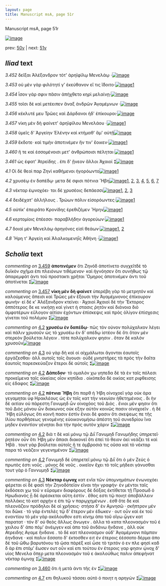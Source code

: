 ```yaml
---
layout: page
title: Manuscript msA, page 51r
---
```


Manuscript msA, page 51r

[![image](http://www.homermultitext.org/iipsrv?OBJ=IIP,1.0&FIF=/project/homer/pyramidal/deepzoom/hmt/vaimg/2017a/VA051RN_0052.tif&WID=100&CVT=JPEG)](http://www.homermultitext.org/ict2/?urn=urn:cite2:hmt:vaimg.2017a:VA051RN_0052)

prev:  [50v](../50v) | next:  [51v](../51v)

## *Iliad* text

*3.452* <a id="3.452"/> δεῖξαι Ἀλέξανδρον τότ' ἀρηϊφίλῳ Μενελάῳ ·[![image](http://www.homermultitext.org/iipsrv?OBJ=IIP,1.0&FIF=/project/homer/pyramidal/deepzoom/hmt/vaimg/2017a/VA051RN_0052.tif&RGN=0.149,0.2134,0.394,0.0331&WID=1000&CVT=JPEG)](http://www.homermultitext.org/ict2/?urn=urn:cite2:hmt:vaimg.2017a:VA051RN_0052@0.149,0.2134,0.394,0.0331)

*3.453* <a id="3.453"/> οὐ μὲν γὰρ φιλότητί γ' ἐκεύθανον εἴ τις ἴ̈δοιτο·[![image](http://www.homermultitext.org/iipsrv?OBJ=IIP,1.0&FIF=/project/homer/pyramidal/deepzoom/hmt/vaimg/2017a/VA051RN_0052.tif&RGN=0.158,0.2412,0.384,0.0225&WID=1000&CVT=JPEG)](http://www.homermultitext.org/ict2/?urn=urn:cite2:hmt:vaimg.2017a:VA051RN_0052@0.158,0.2412,0.384,0.0225)[1](#msA_3.662)

*3.454* <a id="3.454"/> ἶσον γάρ σφιν πᾶσιν ἀπήχθετο κηρὶ μελαίνῃ·[![image](http://www.homermultitext.org/iipsrv?OBJ=IIP,1.0&FIF=/project/homer/pyramidal/deepzoom/hmt/vaimg/2017a/VA051RN_0052.tif&RGN=0.154,0.2554,0.371,0.0285&WID=1000&CVT=JPEG)](http://www.homermultitext.org/ict2/?urn=urn:cite2:hmt:vaimg.2017a:VA051RN_0052@0.154,0.2554,0.371,0.0285)

*3.455* <a id="3.455"/> τοῖσι δὲ καὶ μετέειπεν ἄναξ ἀνδρῶν Ἀγαμέμνων ·[![image](http://www.homermultitext.org/iipsrv?OBJ=IIP,1.0&FIF=/project/homer/pyramidal/deepzoom/hmt/vaimg/2017a/VA051RN_0052.tif&RGN=0.149,0.275,0.405,0.0285&WID=1000&CVT=JPEG)](http://www.homermultitext.org/ict2/?urn=urn:cite2:hmt:vaimg.2017a:VA051RN_0052@0.149,0.275,0.405,0.0285)

*3.456* <a id="3.456"/> κέκλυτέ μευ Τρῶες καὶ Δάρδανοι ἠδ' ἐπίκουροι·[![image](http://www.homermultitext.org/iipsrv?OBJ=IIP,1.0&FIF=/project/homer/pyramidal/deepzoom/hmt/vaimg/2017a/VA051RN_0052.tif&RGN=0.156,0.293,0.392,0.0285&WID=1000&CVT=JPEG)](http://www.homermultitext.org/ict2/?urn=urn:cite2:hmt:vaimg.2017a:VA051RN_0052@0.156,0.293,0.392,0.0285)

*3.457* <a id="3.457"/> νίκη μὲν δὴ φαίνετ' ἀρηϊφίλου Μενελάου ·[![image](http://www.homermultitext.org/iipsrv?OBJ=IIP,1.0&FIF=/project/homer/pyramidal/deepzoom/hmt/vaimg/2017a/VA051RN_0052.tif&RGN=0.154,0.314,0.384,0.0285&WID=1000&CVT=JPEG)](http://www.homermultitext.org/ict2/?urn=urn:cite2:hmt:vaimg.2017a:VA051RN_0052@0.154,0.314,0.384,0.0285)[1](#msA_3.665)

*3.458* <a id="3.458"/> ὑμεῖς δ' Ἀργείην Ἑλένην καὶ κτήμαθ' ἅμ' αὐτῇ[![image](http://www.homermultitext.org/iipsrv?OBJ=IIP,1.0&FIF=/project/homer/pyramidal/deepzoom/hmt/vaimg/2017a/VA051RN_0052.tif&RGN=0.149,0.3336,0.418,0.0285&WID=1000&CVT=JPEG)](http://www.homermultitext.org/ict2/?urn=urn:cite2:hmt:vaimg.2017a:VA051RN_0052@0.149,0.3336,0.418,0.0285)

*3.459* <a id="3.459"/> ἔκδοτε· καὶ τιμὴν ἀποτινέμεν ἥν τιν' ἔοικεν·[![image](http://www.homermultitext.org/iipsrv?OBJ=IIP,1.0&FIF=/project/homer/pyramidal/deepzoom/hmt/vaimg/2017a/VA051RN_0052.tif&RGN=0.146,0.3501,0.418,0.0285&WID=1000&CVT=JPEG)](http://www.homermultitext.org/ict2/?urn=urn:cite2:hmt:vaimg.2017a:VA051RN_0052@0.146,0.3501,0.418,0.0285)[1](#msA_3.668)

*3.460* <a id="3.460"/> ἥ τε καὶ ἐσσομένοισι μετ' ἀνθρώποισι πέληται·[![image](http://www.homermultitext.org/iipsrv?OBJ=IIP,1.0&FIF=/project/homer/pyramidal/deepzoom/hmt/vaimg/2017a/VA051RN_0052.tif&RGN=0.144,0.3719,0.409,0.0285&WID=1000&CVT=JPEG)](http://www.homermultitext.org/ict2/?urn=urn:cite2:hmt:vaimg.2017a:VA051RN_0052@0.144,0.3719,0.409,0.0285)[1](#msAim_3.780)

*3.461* <a id="3.461"/> ὡς έφατ' Ἀτρείδης . ἐπι δ' ᾔνεον ἄλλοι Ἀχαιοί ⁑[![image](http://www.homermultitext.org/iipsrv?OBJ=IIP,1.0&FIF=/project/homer/pyramidal/deepzoom/hmt/vaimg/2017a/VA051RN_0052.tif&RGN=0.151,0.3899,0.417,0.0285&WID=1000&CVT=JPEG)](http://www.homermultitext.org/ict2/?urn=urn:cite2:hmt:vaimg.2017a:VA051RN_0052@0.151,0.3899,0.417,0.0285)

*4.1* <a id="4.1"/> Οἱ δὲ θεοὶ παρ Ζηνὶ καθήμενοι ἠγορόωντο[![image](http://www.homermultitext.org/iipsrv?OBJ=IIP,1.0&FIF=/project/homer/pyramidal/deepzoom/hmt/vaimg/2017a/VA051RN_0052.tif&RGN=0.0841,0.5056,0.4344,0.0811&WID=1000&CVT=JPEG)](http://www.homermultitext.org/ict2/?urn=urn:cite2:hmt:vaimg.2017a:VA051RN_0052@0.0841,0.5056,0.4344,0.0811)[1](#msA_4.784)

*4.2* <a id="4.2"/> χρυσέῳ ἐν δαπέδῳ· μετα δέ σφισι πότνια Ἥβη[![image](http://www.homermultitext.org/iipsrv?OBJ=IIP,1.0&FIF=/project/homer/pyramidal/deepzoom/hmt/vaimg/2017a/VA051RN_0052.tif&RGN=0.1351,0.5537,0.4344,0.0316&WID=1000&CVT=JPEG)](http://www.homermultitext.org/ict2/?urn=urn:cite2:hmt:vaimg.2017a:VA051RN_0052@0.1351,0.5537,0.4344,0.0316)[1](#msA_4.784), [2](#msA_4.4), [3](#msA_4.787), [4](#msA_4.9), [5](#msA_4.786), [6](#msA_4.5), [7](#msA_4.8)

*4.3* <a id="4.3"/> νέκταρ ἐῳνοχόει· τοι δὲ χρυσέοις δεπάεσσι[![image](http://www.homermultitext.org/iipsrv?OBJ=IIP,1.0&FIF=/project/homer/pyramidal/deepzoom/hmt/vaimg/2017a/VA051RN_0052.tif&RGN=0.1341,0.5718,0.4344,0.0316&WID=1000&CVT=JPEG)](http://www.homermultitext.org/ict2/?urn=urn:cite2:hmt:vaimg.2017a:VA051RN_0052@0.1341,0.5718,0.4344,0.0316)[1](#msA_4.785), [2](#msA_4.784), [3](#msA_4.10)

*4.4* <a id="4.4"/> δειδέχατ' ἀλλήλους . Τρώων πόλιν εἰσορόωντες·[![image](http://www.homermultitext.org/iipsrv?OBJ=IIP,1.0&FIF=/project/homer/pyramidal/deepzoom/hmt/vaimg/2017a/VA051RN_0052.tif&RGN=0.1331,0.592,0.4344,0.0316&WID=1000&CVT=JPEG)](http://www.homermultitext.org/ict2/?urn=urn:cite2:hmt:vaimg.2017a:VA051RN_0052@0.1331,0.592,0.4344,0.0316)[1](#msA_4.784)

*4.5* <a id="4.5"/> αὐτίκ' ἐπειρᾶτο Κρονίδης ἐρεθιζέμεν Ἥρην[![image](http://www.homermultitext.org/iipsrv?OBJ=IIP,1.0&FIF=/project/homer/pyramidal/deepzoom/hmt/vaimg/2017a/VA051RN_0052.tif&RGN=0.1291,0.6108,0.4344,0.0316&WID=1000&CVT=JPEG)](http://www.homermultitext.org/ict2/?urn=urn:cite2:hmt:vaimg.2017a:VA051RN_0052@0.1291,0.6108,0.4344,0.0316)[1](#msA_4.784)

*4.6* <a id="4.6"/> κερτομίοις ἐπέεσσι· παραβλήδην ἀγορεύων·[![image](http://www.homermultitext.org/iipsrv?OBJ=IIP,1.0&FIF=/project/homer/pyramidal/deepzoom/hmt/vaimg/2017a/VA051RN_0052.tif&RGN=0.1291,0.6296,0.4344,0.0316&WID=1000&CVT=JPEG)](http://www.homermultitext.org/ict2/?urn=urn:cite2:hmt:vaimg.2017a:VA051RN_0052@0.1291,0.6296,0.4344,0.0316)[1](#msA_4.784)

*4.7* <a id="4.7"/> δοιαὶ μὲν Μενελάῳ ἀρηγόνες εἰσὶ θεάων·[![image](http://www.homermultitext.org/iipsrv?OBJ=IIP,1.0&FIF=/project/homer/pyramidal/deepzoom/hmt/vaimg/2017a/VA051RN_0052.tif&RGN=0.1241,0.6454,0.4344,0.0316&WID=1000&CVT=JPEG)](http://www.homermultitext.org/ict2/?urn=urn:cite2:hmt:vaimg.2017a:VA051RN_0052@0.1241,0.6454,0.4344,0.0316)[1](#msA_4.784), [2](#msAim_4.788)

*4.8* <a id="4.8"/> Ἥρη τ' Ἀργείη καὶ Ἀλαλκομενηῒς Ἀθήνη ·[![image](http://www.homermultitext.org/iipsrv?OBJ=IIP,1.0&FIF=/project/homer/pyramidal/deepzoom/hmt/vaimg/2017a/VA051RN_0052.tif&RGN=0.1221,0.6642,0.4344,0.0316&WID=1000&CVT=JPEG)](http://www.homermultitext.org/ict2/?urn=urn:cite2:hmt:vaimg.2017a:VA051RN_0052@0.1221,0.6642,0.4344,0.0316)[1](#msA_4.784)

## *Scholia* text

*commenting on* [3.459](#3.459)  <a id="msA_3.668"/> **ἀποτινέμεν** ὅτι Ζηνόδ ἀποτίνετο συγχεῖτδὲ τὸ δυϊκὸν σχῆμα ἐπι πλειόνων τιθέμενον· καὶ ἠγνόησεν ὅτι συνήθως τῷ ἀπαρεμφάτ ἀντι τοῦ προστακτι χρῆται Ὅμηρος ἀποτινέμεν ἀντι τοῦ ἀποτίνεται ⁑[![image](http://www.homermultitext.org/iipsrv?OBJ=IIP,1.0&FIF=/project/homer/pyramidal/deepzoom/hmt/vaimg/2017a/VA051RN_0052.tif&RGN=0.14259396,0.14149378,0.61790715,0.03983402&WID=1000&CVT=JPEG)](http://www.homermultitext.org/ict2/?urn=urn:cite2:hmt:vaimg.2017a:VA051RN_0052@0.14259396,0.14149378,0.61790715,0.03983402)

*commenting on* [3.457](#3.457)  <a id="msA_3.665"/> **νίκη μὲν δὴ φαίνετ** ὑπερέβη γὰρ τὸ μετρητόν καὶ καλούμενος ἄπεισι καὶ Τρῶες μὲν ἕξουσι τὴν Ἀγαμέμνονος ἐπίκουρον φωνήν· εἰ δέ κ' Ἀλέξανδρον κτείνει · Ἀχαιοὶ Ἀχαιοὶ δὲ τὴν Ἕκτορος ὁππότερος δε κε νικήσῃ καὶ γίνετ ἡ στασις ῥητὸν καὶ διάνοια διὸ ἀμφοτέρων εὔλογον αἰτίαν ἐχόντων ἐπίσκεψις καὶ πρὸς ὀλίγον ἐπίσχεσις γίνεται τοῦ πολέμου ⁑[![image](http://www.homermultitext.org/iipsrv?OBJ=IIP,1.0&FIF=/project/homer/pyramidal/deepzoom/hmt/vaimg/2017a/VA051RN_0052.tif&RGN=0.14148858,0.16514523,0.64112012,0.10912863&WID=1000&CVT=JPEG)](http://www.homermultitext.org/ict2/?urn=urn:cite2:hmt:vaimg.2017a:VA051RN_0052@0.14148858,0.16514523,0.64112012,0.10912863)

*commenting on* [4.2](#4.2)  <a id="msA_4.4"/> **χρυσέω ἐν δαπέδῳ·** πῶς τὸν οὐνον πολύχαλκον λέγει καὶ πάλιν χρυσοῦν ὡς τὸ χρυσέω ἐν δ' απέδῳ ἱστέον δὲ ὅτι ὅταν μὲν στερεὸν βούλεται λέγειν . τότε πολύχαλκον φησιν . ὅταν δὲ καλὸν χρυσοῦν[![image](http://www.homermultitext.org/iipsrv?OBJ=IIP,1.0&FIF=/project/homer/pyramidal/deepzoom/hmt/vaimg/2017a/VA051RN_0052.tif&RGN=0.57277082,0.29917012,0.17391304,0.09280775&WID=1000&CVT=JPEG)](http://www.homermultitext.org/ict2/?urn=urn:cite2:hmt:vaimg.2017a:VA051RN_0052@0.57277082,0.29917012,0.17391304,0.09280775)

*commenting on* [4.3](#4.3)  <a id="msA_4.785.comment"/> οὐ γὰρ δὴ καὶ οἱ αἰχμάλωτοι ἄγονται ἑαυτοῖς ἐργάζεσθαι· ἀλλ αυτοῖς τοῖς ἄγουσι· οὐδέ μνηστῆρες τὰ πρὸς τὴν δαῖτα ἑαυτοῖς παρεσκεύαζον ἕτεροι δὲ αὐτοῖς ⁑[![image](http://www.homermultitext.org/iipsrv?OBJ=IIP,1.0&FIF=/project/homer/pyramidal/deepzoom/hmt/vaimg/2017a/VA051RN_0052.tif&RGN=0.57148121,0.60733057,0.18570376,0.06721992&WID=1000&CVT=JPEG)](http://www.homermultitext.org/ict2/?urn=urn:cite2:hmt:vaimg.2017a:VA051RN_0052@0.57148121,0.60733057,0.18570376,0.06721992)

*commenting on* [4.2](#4.2)  <a id="msA_4.5"/> **Δάπεδον·** τὸ ομαλὸν χω γηπεδα δὲ τὰ ὲν ταῖς πόλεσι προκεῖμενα ταῖς οἰκείαις οἷον κηπίδια . οἱκόπεδα δὲ οικίας κατ ριφθεισης εἰς έδαφος ⁑[![image](http://www.homermultitext.org/iipsrv?OBJ=IIP,1.0&FIF=/project/homer/pyramidal/deepzoom/hmt/vaimg/2017a/VA051RN_0052.tif&RGN=0.14222550,0.67385892,0.62122329,0.04149378&WID=1000&CVT=JPEG)](http://www.homermultitext.org/ict2/?urn=urn:cite2:hmt:vaimg.2017a:VA051RN_0052@0.14222550,0.67385892,0.62122329,0.04149378)

*commenting on* [4.2](#4.2)  <a id="msA_4.9"/> **πότνια Ἤβη** ὅτι παρθ ἡ Ἠβη οἰνοχοεῖ γὰρ οὑκ άρα γεγαμηται ὑφ Ηρακλέους ὡς ἐν τοῖς κατ τὴν νεκυίαν ἠθετημένοις . δι ὴν δὲ αιτίαν οὐ πάρεστη Γανυμηδ ὧν οἰνοχόος τοῦ Διὸς . ἔνιοι μέν φησιν ὅτι τοῦ Διὸς μόνου ὦν διακωνος οὐκ εξην αὐτὸν κοινῶς πασιν οἰνοχοεῖν . ἡ δὲ Ἥβη εὐλόγως ὅτι κοινῆ πασιν ἐστίν ἔνιοι δὲ φασιν ὅτι σκεψεως πε τῆς Ιλίου πορθήσεως γενομένης εὐοικονομήσω ἀπέστη τοῦ συνεδρίου ἵνα μηδεν ἐναντὶον γένηται δια τὴν πρὸς αυτὸν χάριν ⁑[![image](http://www.homermultitext.org/iipsrv?OBJ=IIP,1.0&FIF=/project/homer/pyramidal/deepzoom/hmt/vaimg/2017a/VA051RN_0052.tif&RGN=0.14167281,0.69834025,0.62232867,0.06680498&WID=1000&CVT=JPEG)](http://www.homermultitext.org/ict2/?urn=urn:cite2:hmt:vaimg.2017a:VA051RN_0052@0.14167281,0.69834025,0.62232867,0.06680498)

*commenting on* [4.2](#4.2)  <a id="msA_4.786.comment"/> διὰ τ δὲ καὶ μόνῳ τῷ Διῒ Γανυμηδ Γανυμήδης ὑπηρετεῖ· ῥητὲον οὖν ὅτι Ἡβη μὲν ἅπασι διακονεῖ ὅτι ἐπεὶ τὸ θειον ἀεὶ νεάζει τὲ καὶ Ἡβᾶ . τουτ γὰρ βοῦλεται αὐτοῖς ἥ τε ἁμβροσιά τις οῦσα καὶ τὸ νέκταρ παρα τὸ νεάζειν γεγενημένον ⁑[![image](http://www.homermultitext.org/iipsrv?OBJ=IIP,1.0&FIF=/project/homer/pyramidal/deepzoom/hmt/vaimg/2017a/VA051RN_0052.tif&RGN=0.14277819,0.74896266,0.60740604,0.03734440&WID=1000&CVT=JPEG)](http://www.homermultitext.org/ict2/?urn=urn:cite2:hmt:vaimg.2017a:VA051RN_0052@0.14277819,0.74896266,0.60740604,0.03734440)

*commenting on* [4.2](#4.2)  <a id="msA_4.787.comment"/> Γανυμηδ δὲ ὑπηρετεῖ μόνῳ τῷ Διῒ ὅτι ὁ μὲν Ζεύς ὁ πρωτὸς ἐστι νοῦς . μόνος δὲ νοῦς . οικεῖον ἔχει τὸ τοῖς μήδεσι γάνυσθαι τουτ γὰρ ὁ Γαννυμηδ ⁑[![image](http://www.homermultitext.org/iipsrv?OBJ=IIP,1.0&FIF=/project/homer/pyramidal/deepzoom/hmt/vaimg/2017a/VA051RN_0052.tif&RGN=0.14388357,0.77261411,0.60740604,0.02572614&WID=1000&CVT=JPEG)](http://www.homermultitext.org/ict2/?urn=urn:cite2:hmt:vaimg.2017a:VA051RN_0052@0.14388357,0.77261411,0.60740604,0.02572614)

*commenting on* [4.3](#4.3)  <a id="msA_4.10"/> **Νέκταρ ἐῳνοχ** κατ ενῖα τῶν ὑπομνημάτων ἐνωνοχόει φέρεται οἱ δὲ φασὶ τὴν Ζηνοδότεϊον εῖναι τὴν γραφήν· ἐν μέντοι ταῖς ἐκδόσεσι χω τοῦ ν εὕραμεν διαφόρους δὲ δόξας ἐκτίθεται τῇ Προσωδ ὁ Ηρωδιανός ᾗ δὲ ἀρέσκεται αὕτη ἐστίν . ἔθος εστι τῷ ποιητ ἀποβάλλειν πολλάκις τὸ κατ αρχὴν ε ἐπι τῷ ν παρῳχημένων . ἐσθ ὅτε δε καὶ πλεονάζειν πρόδηλοι δὲ αἱ χρῆσεις· στήσα δ' ἐν Αμνησῶ · σκῆπτρον μέν τοι δῶκε · τὸ γὰρ ἐντελὲς τῷ δ' ἕτερον μὲν έδωκεν · ουτ οὖν καὶ ἐκ τοῦ εναντίου τὸ μὲν γὰρ ακόλουθον εστι κίνημ ἁπο τοῦ οἴγω ᾦγεν κατ παρατατ · τόν δ' οὐ θεὸς ἄλλως ἄνωγεν . ἁλλα τὸ κατα πλεονασμὸν τοῦ έ χειλου δ' ἀπο πόμ' ἀνέῳγεν καὶ ἀπο τοῦ ἀνδάνω ἥνδανε , ἀλλ οὐκ Ατρειδης Αγαμε ἥνδανε . τὸ δὲ κατ πλεονασμον οὐδ' Ἀγαμέμνονι πάμπαν ἑηνδανε · καὶ παλιν ἔσσατο δ' έκτοσθεν ειτ ἐν έτεροις ἐέσσατο δέρμα ἀπο δὲ τοῦ ὤθω βαρυτόνου τὸ ῶσα πάρέξ καὶ ὦσε τὸ τριτὸν ὁ εν πλε φησὶ καδ δ ὰρ ἐπι στόμ' ἔωσεν ουτ οὖν καὶ επι τούτου ἐν έτεροις γαρ φησιν ᾠνοχ δ' υἱος Μενελα ὅπερ μετα πλεονασμὸν τοῦ ε ἀκολούθως παλιν ἀπεφήνατ νέκταρ ἐῳνοχ ⁑[![image](http://www.homermultitext.org/iipsrv?OBJ=IIP,1.0&FIF=/project/homer/pyramidal/deepzoom/hmt/vaimg/2017a/VA051RN_0052.tif&RGN=0.13817244,0.78755187,0.61459101,0.11701245&WID=1000&CVT=JPEG)](http://www.homermultitext.org/ict2/?urn=urn:cite2:hmt:vaimg.2017a:VA051RN_0052@0.13817244,0.78755187,0.61459101,0.11701245)

*commenting on* [3.460](#3.460)  <a id="msAim_3.780.comment"/> ὅτι ἡ μετὰ ἀντι τῆς ἐν ⁑[![image](http://www.homermultitext.org/iipsrv?OBJ=IIP,1.0&FIF=/project/homer/pyramidal/deepzoom/hmt/vaimg/2017a/VA051RN_0052.tif&RGN=0.49705232,0.37275242,0.07350774,0.01175657&WID=1000&CVT=JPEG)](http://www.homermultitext.org/ict2/?urn=urn:cite2:hmt:vaimg.2017a:VA051RN_0052@0.49705232,0.37275242,0.07350774,0.01175657)

*commenting on* [4.7](#4.7)  <a id="msAim_4.788.comment"/> επι θηλυκοῦ τάσσει αὐτὸ ὁ ποιητ η αρηγών ⁑[![image](http://www.homermultitext.org/iipsrv?OBJ=IIP,1.0&FIF=/project/homer/pyramidal/deepzoom/hmt/vaimg/2017a/VA051RN_0052.tif&RGN=0.51639646,0.66348548,0.05471629,0.02461964&WID=1000&CVT=JPEG)](http://www.homermultitext.org/ict2/?urn=urn:cite2:hmt:vaimg.2017a:VA051RN_0052@0.51639646,0.66348548,0.05471629,0.02461964)